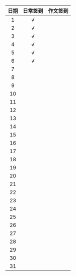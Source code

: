 |  日期  | 日常签到 | 作文签到 |
| :--: | :--: | :--: |
|  1   |  √   |      |
|  2   |  √   |      |
|  3   |  √   |      |
|  4   |  √   |      |
|  5   |  √   |      |
|  6   |  √   |      |
|  7   |      |      |
|  8   |      |      |
|  9   |      |      |
|  10  |      |      |
|  11  |      |      |
|  12  |      |      |
|  13  |      |      |
|  14  |      |      |
|  15  |      |      |
|  16  |      |      |
|  17  |      |      |
|  18  |      |      |
|  19  |      |      |
|  20  |      |      |
|  21  |      |      |
|  22  |      |      |
|  23  |      |      |
|  24  |      |      |
|  25  |      |      |
|  26  |      |      |
|  27  |      |      |
|  28  |      |      |
|  29  |      |      |
|  30  |      |      |
|  31  |      |      |

